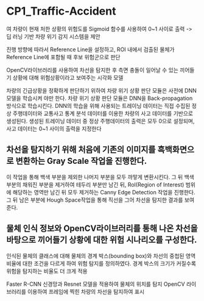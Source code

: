 # CP1_Traffic-Accident

여 차량이 현재 처한 상황의 위험도를 Sigmoid 함수를 사용하여 0~1 사이로 출력
-> 딥 러닝 기반 차량 위기 감지 시스템을 제안

진행 방향에 따라서 Reference Line을 설정하고, ROI 내에서 검출된 물체가 Reference Line에 포함될 때 후보 위험군으로 판단

OpenCV라이브러리를 사용하여 차선을 탐지한 후 측면 충돌이 일어날 수 있는 끼어들기 상황에 대해 위험상황이라고 보여주는 시각화 모델

차량의 긴급상황을 정확하게 판단하기 위하여 차량 위기 상황 판단 모듈은 사전에 DNN 모델을 학습시켜 야만 한다.
차량 위기 상황 판단 모듈은 DNN을 Back-propagation 방식으로 학습시킨다.
DNN의 학습을 위해 사용되는 트레이닝 데이터는 직접 수집된 정상 주행데이터와 교통사고 통계 분석 데이터를 이용한 차량의 사고 데이터를 기반으로 생성된다. 
생성된 트레이닝 데이터 중 정상 주행데이터의 출력은 모두 0으로 설정되며, 사고 데이터는 0~1 사이의 출력을 지정한다


## 차선을 탐지하기 위해 처음에 기존의 이미지를 흑백화면으로 변환하는 Gray Scale 작업을 진행한다.
이 작업을 통해 백색 부분을 제외한 나머지 부분을 모두 까맣게 변환시킨다. 그 뒤 백색 부분의 채워진 부분을 제거하여 테두리 부분만 남긴 뒤, RoI(Region of Interest) 범위에 해당하는 영역만 남긴 뒤 모두 제거하는 Canny Edge Detection 작업을 진행한다. 그 뒤 남은 부분에 Hough Space작업을 통해 직선을 그어 차선을 탐지한 결과를 보여준다.

## 물체 인식 정보와 OpenCV라이브러리를 통해 나온 차선을 바탕으로 끼어들기 상황에 대한 위험 시나리오를 구성한다. 
인식된 물체의 클래스에 대해 물체의 경계 박스(bounding box)와 차선의 중첩된 영역 비율에 대한 조건을 다르게 하여 위험 탐지를 정의하였다.
경계 박스의 크기가 커질수록 위험을 탐지하는 비율도 더 크게 적용

Faster R-CNN 신경망과 Resnet 모델을 적용하여 물체의 위치를 탐지
OpenCV 라이브러리를 이용하여 프레임에 찍힌 차량의 차선을 탐지하여 표시
